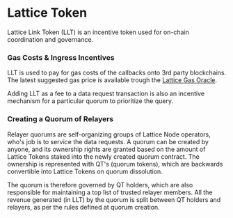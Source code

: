 <!--
order: 7
-->

# Lattice Token

Lattice Link Token (LLT) is an incentive token used for on-chain coordination and governance. 

### Gas Costs & Ingress Incentives

LLT is used to pay for gas costs of the callbacks onto 3rd party blockchains. The latest suggested gas price is available trough the [Lattice Gas Oracle]().

Adding LLT as a fee to a data request transaction is also an incentive mechanism for a particular quorum to prioritize the query.

### Creating a Quorum of Relayers

Relayer quorums are self-organizing groups of Lattice Node operators, who's job is to service the data requests. A quorum can be created by anyone, and its ownership rights are granted based on the amount of Lattice Tokens staked into the newly created quorum contract. The ownership is represented with QT's (quorum tokens), which are backwards convertible into Lattice Tokens on quorum dissolution. 

The quorum is therefore governed by QT holders, which are also responsible for maintaining a top list of trusted relayer members. All the revenue generated (in LLT) by the quorum is split between QT holders and relayers, as per the rules defined at quorum creation.

